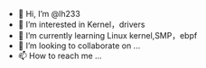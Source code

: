 - 👋 Hi, I’m @lh233
- 👀 I’m interested in Kernel，drivers
- 🌱 I’m currently learning Linux kernel,SMP，ebpf
- 💞️ I’m looking to collaborate on ...
- 📫 How to reach me ...

<!---
lh233/lh233 is a ✨ special ✨ repository because its `README.md` (this file) appears on your GitHub profile.
You can click the Preview link to take a look at your changes.
--->
